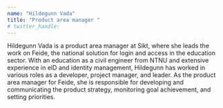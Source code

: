 ```yaml
---
name: "Hildegunn Vada"
title: "Product area manager "
# twitter_handle: 
---
```

Hildegunn Vada is a product area manager at Sikt, where she leads the work on Feide, the national solution for login and access in the education sector. With an education as a civil engineer from NTNU and extensive experience in eID and identity management, Hildegunn has worked in various roles as a developer, project manager, and leader. As the product area manager for Feide, she is responsible for developing and communicating the product strategy, monitoring goal achievement, and setting priorities.

